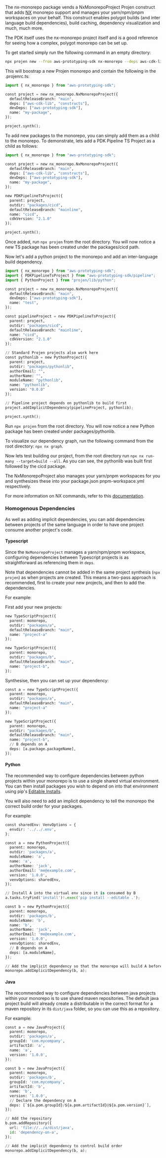 The nx-monorepo package vends a NxMonorepoProject Projen construct that adds [NX](https://nx.dev/getting-started/intro) monorepo support and manages your yarn/npm/pnpm workspaces on your behalf. This construct enables polygot builds (and inter language build dependencies), build caching, dependency visualization and much, much more.

The PDK itself uses the nx-monorepo project itself and is a good reference for seeing how a complex, polygot monorepo can be set up.

To get started simply run the following command in an empty directory:

```bash
npx projen new --from aws-prototyping-sdk nx-monorepo --deps aws-cdk-lib --deps constructs
```

This will boostrap a new Projen monorepo and contain the following in the .projenrc.ts:

```python
import { nx_monorepo } from "aws-prototyping-sdk";

const project = new nx_monorepo.NxMonorepoProject({
  defaultReleaseBranch: "main",
  deps: ["aws-cdk-lib", "constructs"],
  devDeps: ["aws-prototyping-sdk"],
  name: "my-package",
});

project.synth();
```

To add new packages to the monorepo, you can simply add them as a child to the monorepo. To demonstrate, lets add a PDK Pipeline TS Project as a child as follows:

```python
import { nx_monorepo } from "aws-prototyping-sdk";

const project = new nx_monorepo.NxMonorepoProject({
  defaultReleaseBranch: "main",
  deps: ["aws-cdk-lib", "constructs"],
  devDeps: ["aws-prototyping-sdk"],
  name: "my-package",
});

new PDKPipelineTsProject({
  parent: project,
  outdir: "packages/cicd",
  defaultReleaseBranch: "mainline",
  name: "cicd",
  cdkVersion: "2.1.0"
});

project.synth();
```

Once added, run `npx projen` from the root directory. You will now notice a new TS package has been created under the packages/cicd path.

Now let's add a python project to the monorepo and add an inter-language build dependency.

```python
import { nx_monorepo } from "aws-prototyping-sdk";
import { PDKPipelineTsProject } from "aws-prototyping-sdk/pipeline";
import { PythonProject } from "projen/lib/python";

const project = new nx_monorepo.NxMonorepoProject({
  defaultReleaseBranch: "main",
  devDeps: ["aws-prototyping-sdk"],
  name: "test",
});

const pipelineProject = new PDKPipelineTsProject({
  parent: project,
  outdir: "packages/cicd",
  defaultReleaseBranch: "mainline",
  name: "cicd",
  cdkVersion: "2.1.0"
});

// Standard Projen projects also work here
const pythonlib = new PythonProject({
  parent: project,
  outdir: "packages/pythonlib",
  authorEmail: "",
  authorName: "",
  moduleName: "pythonlib",
  name: "pythonlib",
  version: "0.0.0"
});

// Pipeline project depends on pythonlib to build first
project.addImplicitDependency(pipelineProject, pythonlib);

project.synth();
```

Run `npx projen` from the root directory. You will now notice a new Python package has been created under packages/pythonlib.

To visualize our dependency graph, run the following command from the root directory: `npx nx graph`.

Now lets test building our project, from the root directory run `npx nx run-many --target=build --all`. As you can see, the pythonlib was built first followed by the cicd package.

The NxMonorepoProject also manages your yarn/pnpm workspaces for you and synthesizes these into your package.json pnpm-workspace.yml respectively.

For more information on NX commands, refer to this [documentation](https://nx.dev/using-nx/nx-cli).

### Homogenous Dependencies

As well as adding implicit dependencies, you can add dependencies between projects of the same language in order to have one project consume another project's code.

#### Typescript

Since the `NxMonorepoProject` manages a yarn/npm/pnpm workspace, configuring dependencies between Typescript projects is as straightforward as referencing them in `deps`.

Note that dependencies cannot be added in the same project synthesis (`npx projen`) as when projects are created. This means a two-pass approach is recommended, first to create your new projects, and then to add the dependencies.

For example:

First add your new projects:

```python
new TypeScriptProject({
  parent: monorepo,
  outdir: "packages/a",
  defaultReleaseBranch: "main",
  name: "project-a"
});

new TypeScriptProject({
  parent: monorepo,
  outdir: "packages/b",
  defaultReleaseBranch: "main",
  name: "project-b",
});
```

Synthesise, then you can set up your dependency:

```python
const a = new TypeScriptProject({
  parent: monorepo,
  outdir: "packages/a",
  defaultReleaseBranch: "main",
  name: "project-a"
});

new TypeScriptProject({
  parent: monorepo,
  outdir: "packages/b",
  defaultReleaseBranch: "main",
  name: "project-b",
  // B depends on A
  deps: [a.package.packageName],
});
```

#### Python

The recommended way to configure dependencies between python projects within your monorepo is to use a single shared virtual environment. You can then install packages you wish to depend on into that environment using pip's [Editable Installs](https://pip.pypa.io/en/stable/topics/local-project-installs/#editable-installs).

You will also need to add an implicit dependency to tell the monorepo the correct build order for your packages.

For example:

```python
const sharedEnv: VenvOptions = {
  envdir: '../../.env',
};

const a = new PythonProject({
  parent: monorepo,
  outdir: 'packages/a',
  moduleName: 'a',
  name: 'a',
  authorName: 'jack',
  authorEmail: 'me@example.com',
  version: '1.0.0',
  venvOptions: sharedEnv,
});

// Install A into the virtual env since it is consumed by B
a.tasks.tryFind('install')!.exec('pip install --editable .');

const b = new PythonProject({
  parent: monorepo,
  outdir: 'packages/b',
  moduleName: 'b',
  name: 'b',
  authorName: 'jack',
  authorEmail: 'me@example.com',
  version: '1.0.0',
  venvOptions: sharedEnv,
  // B depends on A
  deps: [a.moduleName],
});

// Add the implicit dependency so that the monorepo will build A before B
monorepo.addImplicitDependency(b, a);
```

#### Java

The recommended way to configure dependencies between java projects within your monorepo is to use shared maven repositories. The default java project build will already create a distributable in the correct format for a maven repository in its `dist/java` folder, so you can use this as a repository.

For example:

```python
const a = new JavaProject({
  parent: monorepo,
  outdir: 'packages/a',
  groupId: 'com.mycompany',
  artifactId: 'a',
  name: 'a',
  version: '1.0.0',
});

const b = new JavaProject({
  parent: monorepo,
  outdir: 'packages/b',
  groupId: 'com.mycompany',
  artifactId: 'b',
  name: 'b',
  version: '1.0.0',
  // Declare the dependency on A
  deps: [`${a.pom.groupId}/${a.pom.artifactId}@${a.pom.version}`],
});

// Add the repository
b.pom.addRepository({
  url: 'file://../a/dist/java',
  id: 'dependency-on-a',
});

// Add the implicit dependency to control build order
monorepo.addImplicitDependency(b, a);
```
